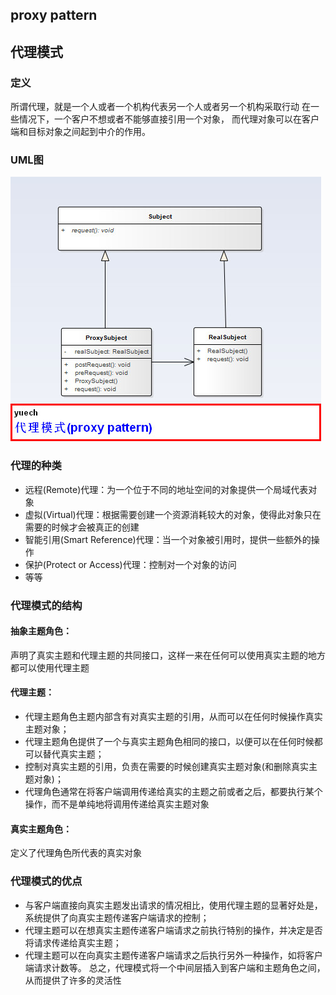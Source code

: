 ## proxy pattern
## 代理模式

### 定义
所谓代理，就是一个人或者一个机构代表另一个人或者另一个机构采取行动
在一些情况下，一个客户不想或者不能够直接引用一个对象，
而代理对象可以在客户端和目标对象之间起到中介的作用。

### UML图

![代理模式](https://github.com/yuechang/picture/blob/master/desginpattern/proxy-pattern.jpg)

### 代理的种类
 - 远程(Remote)代理：为一个位于不同的地址空间的对象提供一个局域代表对象
 - 虚拟(Virtual)代理：根据需要创建一个资源消耗较大的对象，使得此对象只在需要的时候才会被真正的创建
 - 智能引用(Smart Reference)代理：当一个对象被引用时，提供一些额外的操作
 - 保护(Protect or Access)代理：控制对一个对象的访问
 - 等等

### 代理模式的结构
#### 抽象主题角色：
声明了真实主题和代理主题的共同接口，这样一来在任何可以使用真实主题的地方都可以使用代理主题
#### 代理主题：
 - 代理主题角色主题内部含有对真实主题的引用，从而可以在任何时候操作真实主题对象；
 - 代理主题角色提供了一个与真实主题角色相同的接口，以便可以在任何时候都可以替代真实主题；
 - 控制对真实主题的引用，负责在需要的时候创建真实主题对象(和删除真实主题对象)；
 - 代理角色通常在将客户端调用传递给真实的主题之前或者之后，都要执行某个操作，而不是单纯地将调用传递给真实主题对象
#### 真实主题角色：
定义了代理角色所代表的真实对象

### 代理模式的优点
 - 与客户端直接向真实主题发出请求的情况相比，使用代理主题的显著好处是，系统提供了向真实主题传递客户端请求的控制；
 - 代理主题可以在想真实主题传递客户端请求之前执行特别的操作，并决定是否将请求传递给真实主题；
 - 代理主题可以在向真实主题传递客户端请求之后执行另外一种操作，如将客户端请求计数等。
总之，代理模式将一个中间层插入到客户端和主题角色之间，从而提供了许多的灵活性